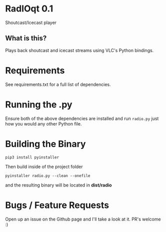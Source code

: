 # RadIOqt 0.1

Shoutcast/Icecast player

## What is this?

Plays back shoutcast and icecast streams using VLC's Python bindings.

# Requirements
See requirements.txt for a full list of dependencies.

# Running the .py

Ensure both of the above dependencies are installed and run ```radio.py``` just how you would any other Python file.

# Building the Binary

```pip3 install pyinstaller```

Then build inside of the project folder

```pyinstaller radio.py --clean --onefile```

and the resulting binary will be located in **dist/radio**

# Bugs / Feature Requests

Open up an issue on the Github page and I'll take a look at it. PR's welcome :)
